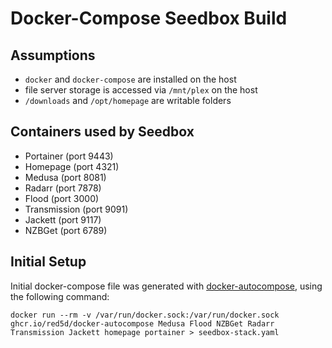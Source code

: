 # Docker-Compose Seedbox Build #

## Assumptions ##
  - `docker` and `docker-compose` are installed on the host
  - file server storage is accessed via `/mnt/plex` on the host
  - `/downloads` and `/opt/homepage` are writable folders

## Containers used by Seedbox ##
  - Portainer (port 9443)
  - Homepage (port 4321)
  - Medusa (port 8081)
  - Radarr (port 7878)
  - Flood (port 3000)
  - Transmission (port 9091)
  - Jackett (port 9117)
  - NZBGet (port 6789)

## Initial Setup ##
Initial docker-compose file was generated with [docker-autocompose](https://github.com/Red5d/docker-autocompose), using the following command:

`docker run --rm -v /var/run/docker.sock:/var/run/docker.sock ghcr.io/red5d/docker-autocompose Medusa Flood NZBGet Radarr Transmission Jackett homepage portainer > seedbox-stack.yaml`